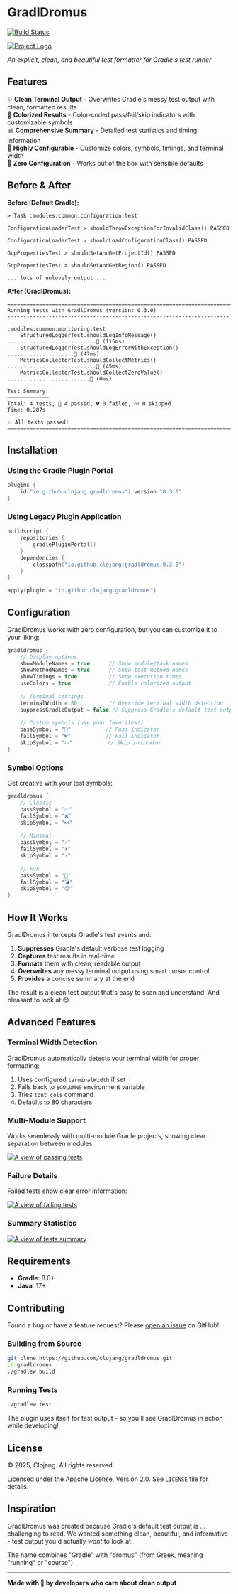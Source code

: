 # GradlDromus

[![Build Status][gh-actions-badge]][gh-actions]

[![Project Logo][logo]][logo-large]

*An explicit, clean, and beautiful test formatter for Gradle's test runner*

## Features

✨ **Clean Terminal Output** - Overwrites Gradle's messy test output with clean, formatted results  
🎨 **Colorized Results** - Color-coded pass/fail/skip indicators with customizable symbols  
📊 **Comprehensive Summary** - Detailed test statistics and timing information  
🔧 **Highly Configurable** - Customize colors, symbols, timings, and terminal width  
🚀 **Zero Configuration** - Works out of the box with sensible defaults  

## Before & After

**Before (Default Gradle):**
```
> Task :modules:common:configuration:test

ConfigurationLoaderTest > shouldThrowExceptionForInvalidClass() PASSED

ConfigurationLoaderTest > shouldLoadConfigurationClass() PASSED

GcpPropertiesTest > shouldSetAndGetProjectId() PASSED

GcpPropertiesTest > shouldSetAndGetRegion() PASSED

... lots of unlovely output ...
```

**After (GradlDromus):**
```
==============================================================================
Running tests with GradlDromus (version: 0.3.0)
------------------------------------------------------------------------------
:modules:common:monitoring:test
    StructuredLoggerTest.shouldLogInfoMessage() ............................💚 (115ms)
    StructuredLoggerTest.shouldLogErrorWithException() .....................💚 (47ms)
    MetricsCollectorTest.shouldCollectMetrics() ............................💚 (45ms)
    MetricsCollectorTest.shouldCollectZeroValue() ..........................💚 (0ms)

Test Summary:
─────────────
Total: 4 tests, 💚 4 passed, 💔 0 failed, 💤 0 skipped
Time: 0.207s

✨ All tests passed!
==============================================================================
```

## Installation

### Using the Gradle Plugin Portal

```kotlin
plugins {
    id("io.github.clojang.gradldromus") version "0.3.0"
}
```

### Using Legacy Plugin Application

```kotlin
buildscript {
    repositories {
        gradlePluginPortal()
    }
    dependencies {
        classpath("io.github.clojang:gradldromus:0.3.0")
    }
}

apply(plugin = "io.github.clojang.gradldromus")
```

## Configuration

GradlDromus works with zero configuration, but you can customize it to your liking:

```kotlin
gradldromus {
    // Display options
    showModuleNames = true      // Show module/task names
    showMethodNames = true      // Show test method names  
    showTimings = true          // Show execution times
    useColors = true            // Enable colorized output
    
    // Terminal settings
    terminalWidth = 80          // Override terminal width detection
    suppressGradleOutput = false // Suppress Gradle's default test output
    
    // Custom symbols (use your favorites!)
    passSymbol = "💚"           // Pass indicator
    failSymbol = "💔"           // Fail indicator  
    skipSymbol = "💤"           // Skip indicator
}
```

### Symbol Options

Get creative with your test symbols:

```kotlin
gradldromus {
    // Classic
    passSymbol = "✅"
    failSymbol = "❌" 
    skipSymbol = "⏭️"
    
    // Minimal
    passSymbol = "✓"
    failSymbol = "✗"
    skipSymbol = "-"
    
    // Fun
    passSymbol = "🍕"
    failSymbol = "💣"
    skipSymbol = "😰"
}
```

## How It Works

GradlDromus intercepts Gradle's test events and:

1. **Suppresses** Gradle's default verbose test logging
2. **Captures** test results in real-time
3. **Formats** them with clean, readable output
4. **Overwrites** any messy terminal output using smart cursor control
5. **Provides** a concise summary at the end

The result is a clean test output that's easy to scan and understand. And pleasant to look at 😊

## Advanced Features

### Terminal Width Detection

GradlDromus automatically detects your terminal width for proper formatting:

1. Uses configured `terminalWidth` if set
2. Falls back to `$COLUMNS` environment variable
3. Tries `tput cols` command
4. Defaults to 80 characters

### Multi-Module Support

Works seamlessly with multi-module Gradle projects, showing clear separation between modules:

[![A view of passing tests][screenshot-success]][screenshot-success]

### Failure Details

Failed tests show clear error information:

[![A view of failing tests][screenshot-exceptions]][screenshot-exceptions]

### Summary Statistics

[![A view of tests summary][screenshot-summary]][screenshot-summary]

## Requirements

- **Gradle**: 8.0+
- **Java**: 17+

## Contributing

Found a bug or have a feature request? Please [open an issue](https://github.com/clojang/gradldromus/issues/new) on GitHub!

### Building from Source

```bash
git clone https://github.com/clojang/gradldromus.git
cd gradldromus
./gradlew build
```

### Running Tests

```bash
./gradlew test
```

The plugin uses itself for test output - so you'll see GradlDromus in action while developing!

## License

© 2025, Clojang. All rights reserved.

Licensed under the Apache License, Version 2.0. See `LICENSE` file for details.

## Inspiration

GradlDromus was created because Gradle's default test output is ... challenging to read. We wanted something clean, beautiful, and informative - test output you'd actually *want* to look at.

The name combines "Gradle" with "dromus" (from Greek, meaning "running" or "course").

---

**Made with 💚 by developers who care about clean output**

[//]: ---Named-Links---

[logo]: resources/images/logo.jpg
[logo-large]: resources/images/logo-large.jpg
[screenshot-success]: resources/images/screenshot-success.png
[screenshot-exceptions]: resources/images/screenshot-exceptions.png
[screenshot-summary]: resources/images/screenshot-summary.png
[gh-actions-badge]: https://github.com/clojang/gradldromus/workflows/CI/badge.svg
[gh-actions]: https://github.com/clojang/gradldromus/actions?query=workflow%3ACI

